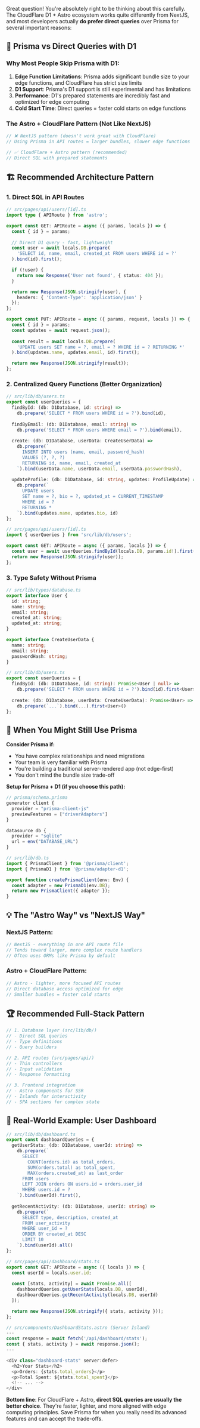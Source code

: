 Great question! You're absolutely right to be thinking about this carefully. The CloudFlare D1 + Astro ecosystem works quite differently from NextJS, and most developers actually **do prefer direct queries** over Prisma for several important reasons:

## 🤔 Prisma vs Direct Queries with D1

### Why Most People Skip Prisma with D1:

1. **Edge Function Limitations**: Prisma adds significant bundle size to your edge functions, and CloudFlare has strict size limits
2. **D1 Support**: Prisma's D1 support is still experimental and has limitations
3. **Performance**: D1's prepared statements are incredibly fast and optimized for edge computing
4. **Cold Start Time**: Direct queries = faster cold starts on edge functions

### The Astro + CloudFlare Pattern (Not Like NextJS)

```typescript
// ❌ NextJS pattern (doesn't work great with CloudFlare)
// Using Prisma in API routes = larger bundles, slower edge functions

// ✅ CloudFlare + Astro pattern (recommended)
// Direct SQL with prepared statements
```

## 🏗️ Recommended Architecture Pattern

### 1. Direct SQL in API Routes
```typescript
// src/pages/api/users/[id].ts
import type { APIRoute } from 'astro';

export const GET: APIRoute = async ({ params, locals }) => {
  const { id } = params;
  
  // Direct D1 query - fast, lightweight
  const user = await locals.DB.prepare(
    'SELECT id, name, email, created_at FROM users WHERE id = ?'
  ).bind(id).first();

  if (!user) {
    return new Response('User not found', { status: 404 });
  }

  return new Response(JSON.stringify(user), {
    headers: { 'Content-Type': 'application/json' }
  });
};

export const PUT: APIRoute = async ({ params, request, locals }) => {
  const { id } = params;
  const updates = await request.json();
  
  const result = await locals.DB.prepare(
    'UPDATE users SET name = ?, email = ? WHERE id = ? RETURNING *'
  ).bind(updates.name, updates.email, id).first();

  return new Response(JSON.stringify(result));
};
```

### 2. Centralized Query Functions (Better Organization)
```typescript
// src/lib/db/users.ts
export const userQueries = {
  findById: (db: D1Database, id: string) =>
    db.prepare('SELECT * FROM users WHERE id = ?').bind(id),
    
  findByEmail: (db: D1Database, email: string) =>
    db.prepare('SELECT * FROM users WHERE email = ?').bind(email),
    
  create: (db: D1Database, userData: CreateUserData) =>
    db.prepare(`
      INSERT INTO users (name, email, password_hash) 
      VALUES (?, ?, ?) 
      RETURNING id, name, email, created_at
    `).bind(userData.name, userData.email, userData.passwordHash),
    
  updateProfile: (db: D1Database, id: string, updates: ProfileUpdate) =>
    db.prepare(`
      UPDATE users 
      SET name = ?, bio = ?, updated_at = CURRENT_TIMESTAMP 
      WHERE id = ? 
      RETURNING *
    `).bind(updates.name, updates.bio, id)
};

// src/pages/api/users/[id].ts
import { userQueries } from 'src/lib/db/users';

export const GET: APIRoute = async ({ params, locals }) => {
  const user = await userQueries.findById(locals.DB, params.id!).first();
  return new Response(JSON.stringify(user));
};
```

### 3. Type Safety Without Prisma
```typescript
// src/lib/types/database.ts
export interface User {
  id: string;
  name: string;
  email: string;
  created_at: string;
  updated_at: string;
}

export interface CreateUserData {
  name: string;
  email: string;
  passwordHash: string;
}

// src/lib/db/users.ts
export const userQueries = {
  findById: (db: D1Database, id: string): Promise<User | null> =>
    db.prepare('SELECT * FROM users WHERE id = ?').bind(id).first<User>(),
    
  create: (db: D1Database, userData: CreateUserData): Promise<User> =>
    db.prepare(`...`).bind(...).first<User>()
};
```

## 🎯 When You Might Still Use Prisma

**Consider Prisma if:**
- You have complex relationships and need migrations
- Your team is very familiar with Prisma
- You're building a traditional server-rendered app (not edge-first)
- You don't mind the bundle size trade-off

**Setup for Prisma + D1 (if you choose this path):**
```typescript
// prisma/schema.prisma
generator client {
  provider = "prisma-client-js"
  previewFeatures = ["driverAdapters"]
}

datasource db {
  provider = "sqlite"
  url = env("DATABASE_URL")
}

// src/lib/db.ts
import { PrismaClient } from '@prisma/client';
import { PrismaD1 } from '@prisma/adapter-d1';

export function createPrismaClient(env: Env) {
  const adapter = new PrismaD1(env.DB);
  return new PrismaClient({ adapter });
}
```

## 💡 The "Astro Way" vs "NextJS Way"

### NextJS Pattern:
```typescript
// NextJS - everything in one API route file
// Tends toward larger, more complex route handlers
// Often uses ORMs like Prisma by default
```

### Astro + CloudFlare Pattern:
```typescript
// Astro - lighter, more focused API routes
// Direct database access optimized for edge
// Smaller bundles = faster cold starts
```

## 🏆 Recommended Full-Stack Pattern

```typescript
// 1. Database layer (src/lib/db/)
// - Direct SQL queries
// - Type definitions
// - Query builders

// 2. API routes (src/pages/api/)
// - Thin controllers
// - Input validation
// - Response formatting

// 3. Frontend integration
// - Astro components for SSR
// - Islands for interactivity
// - SPA sections for complex state
```

## 🎯 Real-World Example: User Dashboard

```typescript
// src/lib/db/dashboard.ts
export const dashboardQueries = {
  getUserStats: (db: D1Database, userId: string) =>
    db.prepare(`
      SELECT 
        COUNT(orders.id) as total_orders,
        SUM(orders.total) as total_spent,
        MAX(orders.created_at) as last_order
      FROM users 
      LEFT JOIN orders ON users.id = orders.user_id 
      WHERE users.id = ?
    `).bind(userId).first(),
    
  getRecentActivity: (db: D1Database, userId: string) =>
    db.prepare(`
      SELECT type, description, created_at 
      FROM user_activity 
      WHERE user_id = ? 
      ORDER BY created_at DESC 
      LIMIT 10
    `).bind(userId).all()
};

// src/pages/api/dashboard/stats.ts
export const GET: APIRoute = async ({ locals }) => {
  const userId = locals.user.id;
  
  const [stats, activity] = await Promise.all([
    dashboardQueries.getUserStats(locals.DB, userId),
    dashboardQueries.getRecentActivity(locals.DB, userId)
  ]);

  return new Response(JSON.stringify({ stats, activity }));
};

// src/components/DashboardStats.astro (Server Island)
---
const response = await fetch('/api/dashboard/stats');
const { stats, activity } = await response.json();
---

<div class="dashboard-stats" server:defer>
  <h2>Your Stats</h2>
  <p>Orders: {stats.total_orders}</p>
  <p>Total Spent: ${stats.total_spent}</p>
  <!-- ... -->
</div>
```

**Bottom line**: For CloudFlare + Astro, **direct SQL queries are usually the better choice**. They're faster, lighter, and more aligned with edge computing principles. Save Prisma for when you really need its advanced features and can accept the trade-offs.